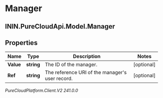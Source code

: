 # Manager

## ININ.PureCloudApi.Model.Manager

## Properties

|Name | Type | Description | Notes|
|------------ | ------------- | ------------- | -------------|
| **Value** | **string** | The ID of the manager. | [optional] |
| **Ref** | **string** | The reference URI of the manager&#39;s user record. | [optional] |



_PureCloudPlatform.Client.V2 241.0.0_

